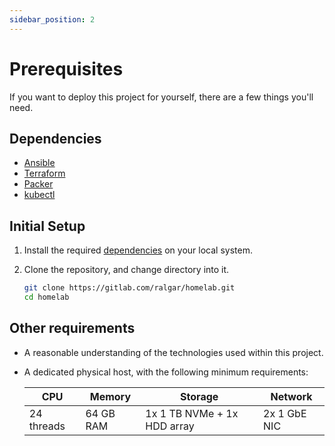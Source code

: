 ```yaml
---
sidebar_position: 2
---
```


# Prerequisites

If you want to deploy this project for yourself, there are a few things you'll
 need.

## Dependencies

- [Ansible](https://www.ansible.com/)
- [Terraform](https://www.terraform.io/)
- [Packer](https://www.packer.io/)
- [kubectl](https://kubernetes.io/docs/reference/kubectl/)

## Initial Setup

1. Install the required [dependencies](#dependencies) on your local system.

1. Clone the repository, and change directory into it.

   ```sh
   git clone https://gitlab.com/ralgar/homelab.git
   cd homelab
   ```

## Other requirements

- A reasonable understanding of the technologies used within this project.
- A dedicated physical host, with the following minimum requirements:

  | CPU        | Memory    | Storage                       | Network      |
  |------------|-----------|-------------------------------|--------------|
  | 24 threads | 64 GB RAM | 1x 1 TB NVMe + 1x HDD array   | 2x 1 GbE NIC |
